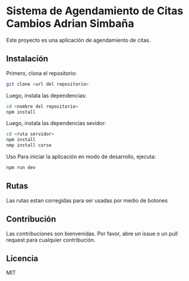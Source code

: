 # Sistema de Agendamiento de Citas Cambios Adrian Simbaña

Este proyecto es una aplicación de agendamiento de citas.

## Instalación

Primero, clona el repositorio:

```bash
git clone <url del repositorio>
```
Luego, instala las dependencias:

```bash	
cd <nombre del repositorio>
npm install
```

Luego, instala las dependencias sevidor:

```bash	
cd <ruta servidor>
npm install
nmp install corse
```
Uso
Para iniciar la aplicación en modo de desarrollo, ejecuta:

```bash	
npm run dev
```
## Rutas
Las rutas estan corregidas para ser usadas por medio de botones

## Contribución
Las contribuciones son bienvenidas. Por favor, abre un issue o un pull request para cualquier contribución.

## Licencia
MIT
